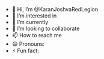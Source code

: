 - 👋 Hi, I’m @KaranJoshvaRedLegion
- 👀 I’m interested in
- 🌱 I’m currently 
- 💞️ I’m looking to collaborate 
- 📫 How to reach me 
- 😄 Pronouns: 
- ⚡ Fun fact: 

<!---
KaranJoshvaRedLegion/KaranJoshvaRedLegion is a ✨ special ✨ repository because its `README.md` (this file) appears on your GitHub profile.
You can click the Preview link to take a look at your changes.
--->

